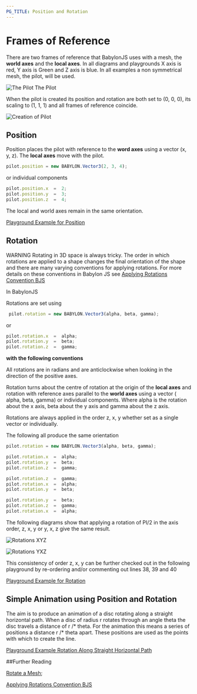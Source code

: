 ```yaml
---
PG_TITLE: Position and Rotation
---
```


# Frames of Reference

There are two frames of reference that BabylonJS uses with a mesh, the **world axes** and the **local axes**. 
In all diagrams and playgrounds X axis is red, Y axis is Green and Z axis is blue. 
In all examples a non symmetrical mesh, the pilot, will be used. 

![The Pilot](/img/pilot.jpg)
The Pilot

When the pilot is created its position and rotation are both set to (0, 0, 0), its scaling to (1, 1, 1) and all frames of reference 
coincide.

![Creation of Pilot](/img/pilot1.jpg)

## Position

Position places the pilot with reference to the **word axes** using a vector (x, y, z). The **local axes** move with the pilot.

```javascript
pilot.position = new BABYLON.Vector3(2, 3, 4);
```

or individual components

```javascript
pilot.position.x  =  2;
pilot.position.y  =  3;
pilot.position.z  =  4;
```

The local and world axes remain in the same orientation.

[Playground Example for Position](http://www.babylonjs-playground.com/#1ZMJQV#1)

## Rotation

WARNING Rotating in 3D space is always tricky. The order in which rotations are applied to a shape changes the final orientation of the shape and 
there are many varying conventions for applying rotations. For more details on these conventions in Babylon JS see [Applying Rotations Convention BJS](/advanced/Applying_Rotations.html)

In BabylonJS 

Rotations are set using

```javascript
 pilot.rotation = new BABYLON.Vector3(alpha, beta, gamma);
``` 
or

```javascript
pilot.rotation.x  =  alpha;
pilot.rotation.y  =  beta;
pilot.rotation.z  =  gamma;
```

**with the following conventions**

All rotations are in radians and are anticlockwise when looking in the direction of the positive axes.

Rotation turns about the centre of rotation at the origin of the **local axes** and rotation with reference axes parallel to the **world axes** using a vector ( alpha, beta, gamma) or individual components. 
Where alpha is the rotation about the x axis, beta about the y axis  and gamma about the z axis. 

Rotations are always applied in the order z, x, y  whether set as a single vector or individually.

The following all produce the same orientation

```javascript
pilot.rotation = new BABYLON.Vector3(alpha, beta, gamma);

pilot.rotation.x  =  alpha;
pilot.rotation.y  =  beta;
pilot.rotation.z  =  gamma;

pilot.rotation.z  =  gamma;
pilot.rotation.x  =  alpha;
pilot.rotation.y  =  beta;

pilot.rotation.y  =  beta;
pilot.rotation.z  =  gamma;
pilot.rotation.x  =  alpha;
```

The following diagrams show that applying a rotation of PI/2 in the axis order, z, x, y  or  y, x, z  give the same result.

![Rotations  XYZ](/img/expected.jpg)

![Rotations YXZ ](/img/actualyxz.jpg)


This consistency of order z, x, y can be further checked out in the following playground by re-ordering and/or commenting out lines 38, 39 and 40

[Playground Example for Rotation](http://www.babylonjs-playground.com/#1ZMJQV#2)

## Simple Animation using Position and Rotation

The aim is to produce an animation of a disc rotating along a straight horizontal path. When a disc of radius r 
rotates through an angle theta the disc travels a distance of r /* theta. For the animation this means a series of positions 
a distance r /* theta apart. These positions are used as the points with which to create the line. 

[Playground Example Rotation Along Straight Horizontal Path](http://www.babylonjs-playground.com/#92EYG#10)

##Further Reading

[Rotate a Mesh](/intermediate/Translate.html);

[Applying Rotations Convention BJS](/advanced/Applying_Rotations.html)

